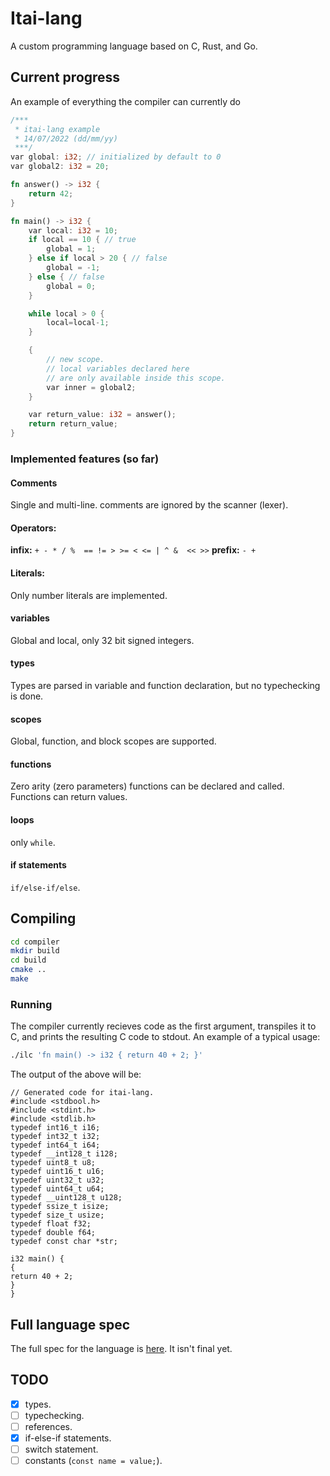 # Itai-lang
A custom programming language based on C, Rust, and Go.

## Current progress
An example of everything the compiler can currently do
```rust
/***
 * itai-lang example
 * 14/07/2022 (dd/mm/yy)
 ***/
var global: i32; // initialized by default to 0
var global2: i32 = 20;

fn answer() -> i32 {
	return 42;
}

fn main() -> i32 {
	var local: i32 = 10;
	if local == 10 { // true
		global = 1;
	} else if local > 20 { // false
		global = -1;
	} else { // false
		global = 0;
	}

	while local > 0 {
		local=local-1;
	}

	{
		// new scope.
		// local variables declared here
		// are only available inside this scope.
		var inner = global2;
	}

	var return_value: i32 = answer();
	return return_value;
}
```
### Implemented features (so far)
#### Comments
Single and multi-line. comments are ignored by the scanner (lexer).
#### Operators:
**infix:** `+ - * / %  == != > >= < <= | ^ &  << >>`
**prefix:** `- +`
#### Literals:
Only number literals are implemented.
#### variables
Global and local, only 32 bit signed integers.
#### types
Types are parsed in variable and function declaration, but no typechecking is done.
#### scopes
Global, function, and block scopes are supported.
#### functions
Zero arity (zero parameters) functions can be declared and called.
Functions can return values.
#### loops
only `while`.
#### if statements
`if/else-if/else`.

## Compiling
```bash
cd compiler
mkdir build
cd build
cmake ..
make
````
### Running
The compiler currently recieves code as the first argument, transpiles it to C, and prints the resulting C code to stdout.
An example of a typical usage:
```bash
./ilc 'fn main() -> i32 { return 40 + 2; }'
```
The output of the above will be:
```
// Generated code for itai-lang.
#include <stdbool.h>
#include <stdint.h>
#include <stdlib.h>
typedef int16_t i16;
typedef int32_t i32;
typedef int64_t i64;
typedef __int128_t i128;
typedef uint8_t u8;
typedef uint16_t u16;
typedef uint32_t u32;
typedef uint64_t u64;
typedef __uint128_t u128;
typedef ssize_t isize;
typedef size_t usize;
typedef float f32;
typedef double f64;
typedef const char *str;

i32 main() {
{
return 40 + 2;
}
}

```

## Full language spec
The full spec for the language is [here](SPEC.md).
It isn't final yet.

## TODO
- [x] types.
- [ ] typechecking.
- [ ] references.
- [x] if-else-if statements.
- [ ] switch statement.
- [ ] constants (`const name = value;`).
